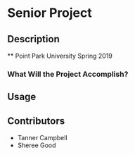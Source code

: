 # Senior Project

## Description
** Point Park University Spring 2019

### What Will the Project Accomplish?

## Usage</h1> </center>

## Contributors
* Tanner Campbell
* Sheree Good
